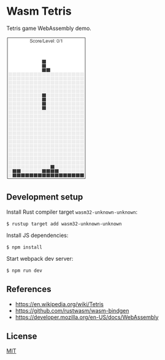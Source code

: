 # Wasm Tetris

Tetris game WebAssembly demo.

![Snapshot](/snapshot.png)

## Development setup

Install Rust compiler target `wasm32-unknown-unknown`:

```
$ rustup target add wasm32-unknown-unknown
```

Install JS dependencies:

```
$ npm install
```

Start webpack dev server:

```
$ npm run dev
```

## References

- https://en.wikipedia.org/wiki/Tetris
- https://github.com/rustwasm/wasm-bindgen
- https://developer.mozilla.org/en-US/docs/WebAssembly

## License

[MIT](LICENSE)

